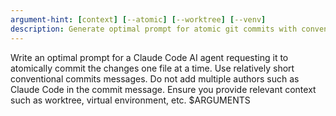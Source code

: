 ```yaml
---
argument-hint: [context] [--atomic] [--worktree] [--venv]
description: Generate optimal prompt for atomic git commits with conventional commit messages
---
```


Write an optimal prompt for a Claude Code AI agent requesting it to atomically commit the changes one file at a time.
Use relatively short conventional commits messages.
Do not add multiple authors such as Claude Code in the commit message.
Ensure you provide relevant context such as worktree, virtual environment, etc.
$ARGUMENTS
